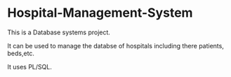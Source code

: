 # Hospital-Management-System
This is a Database systems project. 

It can be used to manage the databse of hospitals including there patients, beds,etc.

It uses PL/SQL.
